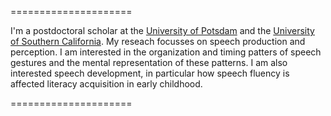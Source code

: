 =====================



I'm a postdoctoral scholar at the [University of Potsdam](https://www.uni-potsdam.de/en/university-of-potsdam) and the [University of Southern California](https://www.usc.edu/). My reseach focusses on speech production and perception. I am interested in the organization and timing patters of speech gestures and the mental representation of these patterns. I am also interested speech development,  in particular how speech fluency is affected literacy acquisition in early childhood.  


=====================
